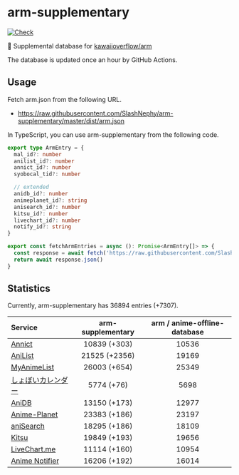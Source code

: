 # arm-supplementary

[![Check](https://github.com/SlashNephy/arm-supplementary/actions/workflows/check-node.yml/badge.svg)](https://github.com/SlashNephy/arm-supplementary/actions/workflows/check-node.yml)

💊 Supplemental database for [kawaiioverflow/arm](https://github.com/kawaiioverflow/arm)

The database is updated once an hour by GitHub Actions.

## Usage

Fetch arm.json from the following URL.

- https://raw.githubusercontent.com/SlashNephy/arm-supplementary/master/dist/arm.json

In TypeScript, you can use arm-supplementary from the following code.

```TypeScript
export type ArmEntry = {
  mal_id?: number
  anilist_id?: number
  annict_id?: number
  syobocal_tid?: number

  // extended
  anidb_id?: number
  animeplanet_id?: string
  anisearch_id?: number
  kitsu_id?: number
  livechart_id?: number
  notify_id?: string
}

export const fetchArmEntries = async (): Promise<ArmEntry[]> => {
  const response = await fetch('https://raw.githubusercontent.com/SlashNephy/arm-supplementary/master/dist/arm.json')
  return await response.json()
}
```

## Statistics

Currently, arm-supplementary has 36894 entries (+7307).

| Service                                     | arm-supplementary | arm / anime-offline-database |
| :------------------------------------------ | :---------------: | :--------------------------: |
| [Annict](https://annict.com)                |   10839 (+303)    |            10536             |
| [AniList](https://anilist.co)               |   21525 (+2356)   |            19169             |
| [MyAnimeList](https://myanimelist.net)      |   26003 (+654)    |            25349             |
| [しょぼいカレンダー](https://cal.syoboi.jp) |    5774 (+76)     |             5698             |
| [AniDB](https://anidb.net)                  |   13150 (+173)    |            12977             |
| [Anime-Planet](https://anime-planet.com)    |   23383 (+186)    |            23197             |
| [aniSearch](https://anisearch.com)          |   18295 (+186)    |            18109             |
| [Kitsu](https://kitsu.io)                   |   19849 (+193)    |            19656             |
| [LiveChart.me](https://livechart.me)        |   11114 (+160)    |            10954             |
| [Anime Notifier](https://notify.moe)        |   16206 (+192)    |            16014             |
